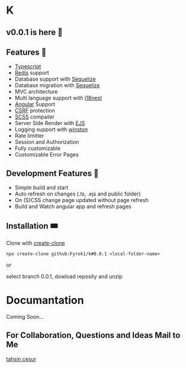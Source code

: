 # K

## v0.0.1 is here 🎉

## Features 🎢

* [Typescript](https://www.typescriptlang.org/)
* [Redis](https://redis.io/) support
* Database support with [Sequelize](https://sequelize.org/master/)
* Database migration with [Sequelize](https://sequelize.org/master/)
* MVC architecture
* Multi language support with [i18next](https://www.i18next.com/)
* [Angular](https://angular.io/) Support
* [CSRF](https://www.npmjs.com/package/csurf) protection
* [SCSS](https://sass-lang.com/) compailer
* Server Side Render with [EJS](https://ejs.co/)
* Logging support with [winston](https://www.npmjs.com/package/winston)
* Rate limitter
* Session and Authorization
* Fully customizable
* Customizable Error Pages

## Development Features 🎠

* Simple build and start
* Auto refresh on changes (.ts, .ejs and public folder)
* On (S)CSS change page updated without page refresh
* Build and Watch angular app and refresh pages

## Installation 🎟

Clone with [create-clone](https://www.npmjs.com/package/create-clone)

`npx create-clone github:Fyrok1/k#0.0.1 <local-folder-name>`

or

select branch 0.0.1, dowload reposity and unzip

# Documantation

Coming Soon...

## For Collaboration, Questions and Ideas Mail to Me
[tahsin cesur](mailto:tahsincesur1@gmail.com)